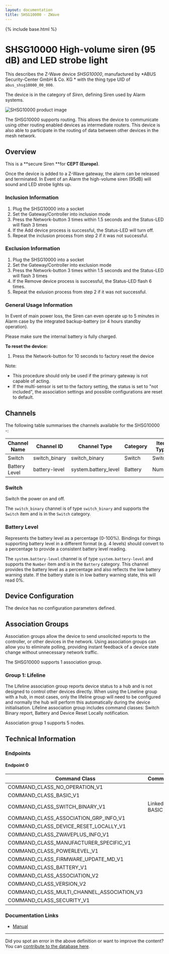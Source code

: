 ```yaml
---
layout: documentation
title: SHSG10000 - ZWave
---
```


{% include base.html %}

# SHSG10000 High-volume siren (95 dB) and LED strobe light
This describes the Z-Wave device *SHSG10000*, manufactured by *ABUS Security-Center GmbH & Co. KG * with the thing type UID of ```abus_shsg10000_00_000```.

The device is in the category of *Siren*, defining Siren used by Alarm systems.

![SHSG10000 product image](https://www.cd-jackson.com/zwave_device_uploads/1084/1084_default.png)


The SHSG10000 supports routing. This allows the device to communicate using other routing enabled devices as intermediate routers.  This device is also able to participate in the routing of data between other devices in the mesh network.

## Overview

This is a **secure Siren **for **CEPT (Europe)**. 

Once the device is added to a Z-Wave gateway, the alarm can be released and terminated. In Event of an Alarm the high-volume siren (95dB) will sound and LED strobe lights up.

### Inclusion Information

  1. Plug the SHSG10000 into a socket
  2. Set the Gateway/Controller into inclusion mode
  3. Press the Network-button 3 times within 1.5 seconds and the Status-LED will flash 3 times
  4. If the Add device process is successful, the Status-LED will turn off.
  5. Repeat the inclusion process from step 2 if it was not successful.

### Exclusion Information

  1. Plug the SHSG10000 into a socket
  2. Set the Gateway/Controller into exclusion mode
  3. Press the Network-button 3 times within 1.5 seconds and the Status-LED will flash 3 times
  4. If the Remove device process is successful, the Status-LED flash 6 times.
  5. Repeat the exlusion process from step 2 if it was not successful.

### General Usage Information

In Event of main power loss, the Siren can even operate up to 5 minutes in Alarm case by the integrated backup-battery (or 4 hours standby operation).

Please make sure the internal battery is fully charged.

**To reset the device:**

  1. Press the Network-button for 10 seconds to factory reset the device

Note:

  * This procedure should only be used if the primary gateway is not capable of acting.
  * If the multi-sensor is set to the factory setting, the status is set to "not included", the association settings and possible configurations are reset to default.

## Channels

The following table summarises the channels available for the SHSG10000 -:

| Channel Name | Channel ID | Channel Type | Category | Item Type |
|--------------|------------|--------------|----------|-----------|
| Switch | switch_binary | switch_binary | Switch | Switch | 
| Battery Level | battery-level | system.battery_level | Battery | Number |

### Switch
Switch the power on and off.

The ```switch_binary``` channel is of type ```switch_binary``` and supports the ```Switch``` item and is in the ```Switch``` category.

### Battery Level
Represents the battery level as a percentage (0-100%). Bindings for things supporting battery level in a different format (e.g. 4 levels) should convert to a percentage to provide a consistent battery level reading.

The ```system.battery-level``` channel is of type ```system.battery-level``` and supports the ```Number``` item and is in the ```Battery``` category.
This channel provides the battery level as a percentage and also reflects the low battery warning state. If the battery state is in low battery warning state, this will read 0%.


## Device Configuration

The device has no configuration parameters defined.

## Association Groups

Association groups allow the device to send unsolicited reports to the controller, or other devices in the network. Using association groups can allow you to eliminate polling, providing instant feedback of a device state change without unnecessary network traffic.

The SHSG10000 supports 1 association group.

### Group 1: Lifeline

The Lifeline association group reports device status to a hub and is not designed to control other devices directly. When using the Lineline group with a hub, in most cases, only the lifeline group will need to be configured and normally the hub will perform this automatically during the device initialisation.
Lifeline association group includes command classes: Switch Binary report, Battery and Device Reset Locally notification.

Association group 1 supports 5 nodes.

## Technical Information

### Endpoints

#### Endpoint 0

| Command Class | Comment |
|---------------|---------|
| COMMAND_CLASS_NO_OPERATION_V1| |
| COMMAND_CLASS_BASIC_V1| |
| COMMAND_CLASS_SWITCH_BINARY_V1| Linked to BASIC|
| COMMAND_CLASS_ASSOCIATION_GRP_INFO_V1| |
| COMMAND_CLASS_DEVICE_RESET_LOCALLY_V1| |
| COMMAND_CLASS_ZWAVEPLUS_INFO_V1| |
| COMMAND_CLASS_MANUFACTURER_SPECIFIC_V1| |
| COMMAND_CLASS_POWERLEVEL_V1| |
| COMMAND_CLASS_FIRMWARE_UPDATE_MD_V1| |
| COMMAND_CLASS_BATTERY_V1| |
| COMMAND_CLASS_ASSOCIATION_V2| |
| COMMAND_CLASS_VERSION_V2| |
| COMMAND_CLASS_MULTI_CHANNEL_ASSOCIATION_V3| |
| COMMAND_CLASS_SECURITY_V1| |

### Documentation Links

* [Manual](https://www.cd-jackson.com/zwave_device_uploads/1084/Manual-SHSG10000-EN.pdf)

---

Did you spot an error in the above definition or want to improve the content?
You can [contribute to the database here](http://www.cd-jackson.com/index.php/zwave/zwave-device-database/zwave-device-list/devicesummary/1084).
